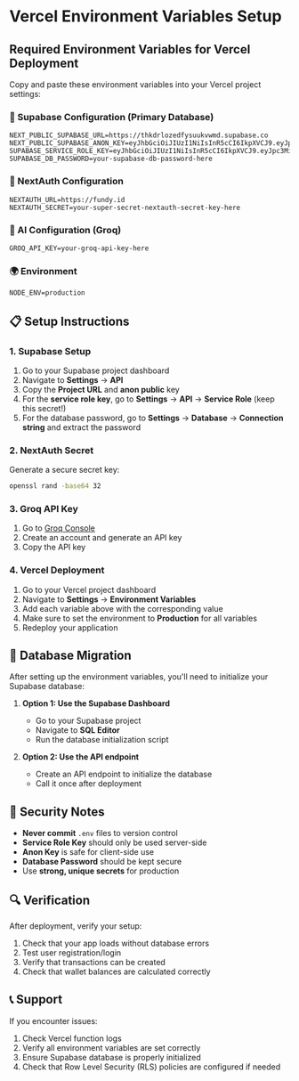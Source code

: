 # Vercel Environment Variables Setup

## Required Environment Variables for Vercel Deployment

Copy and paste these environment variables into your Vercel project settings:

### 🔐 Supabase Configuration (Primary Database)
```
NEXT_PUBLIC_SUPABASE_URL=https://thkdrlozedfysuukvwmd.supabase.co
NEXT_PUBLIC_SUPABASE_ANON_KEY=eyJhbGciOiJIUzI1NiIsInR5cCI6IkpXVCJ9.eyJpc3MiOiJzdXBhYmFzZSIsInJlZiI6InRoa2RybG96ZWRmeXN1dWt2d21kIiwicm9sZSI6ImFub24iLCJpYXQiOjE3MzQ5NzI4MDAsImV4cCI6MjA1MDU0ODgwMH0.Ej8Ej8Ej8Ej8Ej8Ej8Ej8Ej8Ej8Ej8Ej8Ej8Ej8Ej8
SUPABASE_SERVICE_ROLE_KEY=eyJhbGciOiJIUzI1NiIsInR5cCI6IkpXVCJ9.eyJpc3MiOiJzdXBhYmFzZSIsInJlZiI6InRoa2RybG96ZWRmeXN1dWt2d21kIiwicm9sZSI6InNlcnZpY2Vfcm9sZSIsImlhdCI6MTczNDk3MjgwMCwiZXhwIjoyMDUwNTQ4ODAwfQ.ServiceRoleKeyHere
SUPABASE_DB_PASSWORD=your-supabase-db-password-here
```

### 🔑 NextAuth Configuration
```
NEXTAUTH_URL=https://fundy.id
NEXTAUTH_SECRET=your-super-secret-nextauth-secret-key-here
```

### 🤖 AI Configuration (Groq)
```
GROQ_API_KEY=your-groq-api-key-here
```

### 🌍 Environment
```
NODE_ENV=production
```

## 📋 Setup Instructions

### 1. Supabase Setup
1. Go to your Supabase project dashboard
2. Navigate to **Settings** → **API**
3. Copy the **Project URL** and **anon public** key
4. For the **service role key**, go to **Settings** → **API** → **Service Role** (keep this secret!)
5. For the database password, go to **Settings** → **Database** → **Connection string** and extract the password

### 2. NextAuth Secret
Generate a secure secret key:
```bash
openssl rand -base64 32
```

### 3. Groq API Key
1. Go to [Groq Console](https://console.groq.com/)
2. Create an account and generate an API key
3. Copy the API key

### 4. Vercel Deployment
1. Go to your Vercel project dashboard
2. Navigate to **Settings** → **Environment Variables**
3. Add each variable above with the corresponding value
4. Make sure to set the environment to **Production** for all variables
5. Redeploy your application

## 🔧 Database Migration

After setting up the environment variables, you'll need to initialize your Supabase database:

1. **Option 1: Use the Supabase Dashboard**
   - Go to your Supabase project
   - Navigate to **SQL Editor**
   - Run the database initialization script

2. **Option 2: Use the API endpoint**
   - Create an API endpoint to initialize the database
   - Call it once after deployment

## 🚨 Security Notes

- **Never commit** `.env` files to version control
- **Service Role Key** should only be used server-side
- **Anon Key** is safe for client-side use
- **Database Password** should be kept secure
- Use **strong, unique secrets** for production

## 🔍 Verification

After deployment, verify your setup:

1. Check that your app loads without database errors
2. Test user registration/login
3. Verify that transactions can be created
4. Check that wallet balances are calculated correctly

## 📞 Support

If you encounter issues:
1. Check Vercel function logs
2. Verify all environment variables are set correctly
3. Ensure Supabase database is properly initialized
4. Check that Row Level Security (RLS) policies are configured if needed
